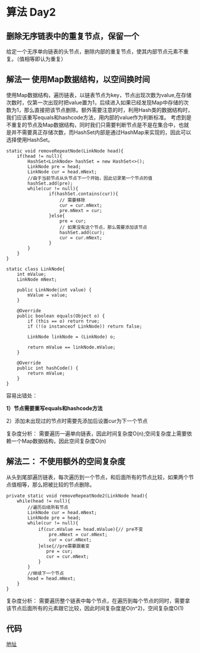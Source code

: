 # 算法 Day2
## 删除无序链表中的重复节点，保留一个
给定一个无序单向链表的头节点，删除内部的重复节点，使其内部节点元素不重复。（值相等即认为重复）

## 解法一  使用Map数据结构，以空间换时间
使用Map数据结构，遍历链表，以链表节点为key，节点出现次数为value,在存储次数时，仅第一次出现时把value置为1，后续进入如果已经发现Map中存储的次数为1，那么直接把该节点删除。额外需要注意的时，利用Hash类的数据结构时，我们应该重写equals和hashcode方法，用内部的value作为判断标准。
考虑到是不重复的节点及Map数据结构，同时我们只需要判断节点是不是在集合中，也就是并不需要真正存储次数，而HashSet内部是通过HashMap来实现的，因此可以选择使用HashSet。

	static void removeRepeatNode(LinkNode head){
        if(head != null){
            HashSet<LinkNode> hashSet = new HashSet<>();
            LinkNode pre = head;
            LinkNode cur = head.mNext;
            //由于当前节点从头节点下一个开始，因此记录第一个节点的值
            hashSet.add(pre);
            while(cur != null){
                    if(hashSet.contains(cur)){
                        // 需要移除
                        cur = cur.mNext;
                        pre.mNext = cur;
                    }else{
                        pre = cur;
                        // 如果没有这个节点，那么需要添加该节点
                        hashSet.add(cur);
                        cur = cur.mNext;
                    }
            }
        }
    }

    static class LinkNode{
        int mValue;
        LinkNode mNext;

        public LinkNode(int value) {
            mValue = value;
        }

        @Override
        public boolean equals(Object o) {
            if (this == o) return true;
            if (!(o instanceof LinkNode)) return false;

            LinkNode linkNode = (LinkNode) o;

            return mValue == linkNode.mValue;
        }

        @Override
        public int hashCode() {
            return mValue;
        }
    }

容易出错处：

**1）节点需要重写equals和hashcode方法**

2）添加未出现过的节点时需要先添加后设置cur为下一个节点

复杂度分析：
需要遍历一遍单向链表，因此时间复杂度O(n);空间复杂度上需要依赖一个Map数据结构，因此空间复杂度O(n)

## 解法二： 不使用额外的空间复杂度
从头到尾部遍历链表，每次遍历到一个节点，和后面所有的节点比较，如果两个节点值相等，那么把被比较的节点删除。

	private static void removeRepeatNode2(LinkNode head){
        while(head != null){
            //遍历后续所有节点
            LinkNode cur = head.mNext;
            LinkNode pre = head;
            while(cur != null){
                if(cur.mValue == head.mValue){// pre不变
                    pre.mNext = cur.mNext;
                    cur = cur.mNext;
                }else{//pre需要跟着变
                   pre = cur;
                   cur = cur.mNext;
                }
            }
            //继续下一个节点
            head = head.mNext;
        }
    }
复杂度分析：
需要遍历整个链表中每个节点，在遍历到每个节点的同时，需要拿该节点后面所有的元素跟它比较，因此时间复杂度是O(n^2)，空间复杂度O(1)

## 代码
[地址](https://github.com/HudsonAndroid/SuanfaCodes/blob/master/codes/src/main/java/com/hudson/codes/removeNonSortRepeatNode/RemoveRepeatNode.java)